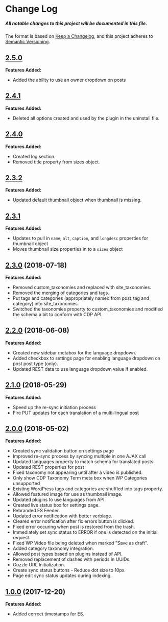 # Change Log
##### All notable changes to this project will be documented in this file.

The format is based on [Keep a Changelog](https://keepachangelog.com/en/1.0.0/),
and this project adheres to [Semantic Versioning](https://semver.org/spec/v2.0.0.html).

## [2.5.0](https://github.com/IIP-Design/wp-elasticsearch-feeder/tree/2.5.0)

**Features Added:**

- Added the ability to use an owner dropdown on posts

## [2.4.1](https://github.com/IIP-Design/wp-elasticsearch-feeder/tree/2.4.1)

**Features Added:**

- Deleted all options created and used by the plugin in the uninstall file.

## [2.4.0](https://github.com/IIP-Design/wp-elasticsearch-feeder/tree/2.4.0)

**Features Added:**

- Created log section.
- Removed title property from sizes object.

## [2.3.2](https://github.com/IIP-Design/wp-elasticsearch-feeder/tree/2.3.2)

**Features Added:**

- Updated default thumbnail object when thumbnail is missing.

## [2.3.1](https://github.com/IIP-Design/wp-elasticsearch-feeder/tree/2.3.1)

**Features Added:**

- Updates to pull in `name`, `alt`, `caption`, and `longdesc` properties for thumbnail object
- Moves thumbnail size properties in to a `sizes` object

## [2.3.0](https://github.com/IIP-Design/wp-elasticsearch-feeder/tree/2.3.0) (2018-07-18)

**Features Added:**

- Removed custom_taxonomies and replaced with site_taxonomies.
- Removed the merging of categories and tags.
- Put tags and categories (appropriately named from post_tag and category) into site_taxonomies.
- Switched the taxonomies property to custom_taxonomies and modified the schema a bit to conform with CDP API.

## [2.2.0](https://github.com/IIP-Design/wp-elasticsearch-feeder/tree/2.2.0) (2018-06-08)

**Features Added:**

- Created new sidebar metabox for the language dropdown.
- Added checkbox to settings page for enabling language dropdown on post post type (only).
- Updated REST data to use language dropdown value if enabled.

## [2.1.0](https://github.com/IIP-Design/wp-elasticsearch-feeder/tree/2.1.0) (2018-05-29)

**Features Added:**

- Speed up the re-sync initiation process
- Fire PUT updates for each translation of a multi-lingual post

## [2.0.0](https://github.com/IIP-Design/wp-elasticsearch-feeder/tree/2.0.0) (2018-05-02)

**Features Added:**

- Created sync validation button on settings page
- Improved re-sync process by syncing multiple in one AJAX call
- Updated languages property to match schema for translated posts
- Updated REST properties for post
- Fixed taxonomy not appearing until after a video is published.
- Only show CDP Taxonomy Term meta box when WP Categories unsupported
- Existing WordPress tags and categories are shuffled into tags property.
- Allowed featured image for use as thumbnail image.
- Updated plugins to use languages from API.
- Created live status box for settings page.
- Rebranded ES Feeder.
- Updated error notification with better verbiage.
- Cleared error notification after fix errors button is clicked.
- Fixed error occuring when post is restored from the trash.
- Immediately set sync status to ERROR if one is detected on the initial request.
- Fixed WP Video file being deleted when marked "Save as draft".
- Added category taxonomy integration.
- Allowed post types based on plugins instead of API.
- Removed replacement of dashes with periods in UUIDs.
- Guzzle URL Initialization.
- Create sync status buttons - Reduce dot size to 10px.
- Page edit sync status updates during indexing.

## [1.0.0](https://github.com/IIP-Design/wp-elasticsearch-feeder/tree/1.0.0) (2017-12-20)
**Features Added:**

- Added correct timestamps for ES.
